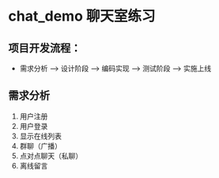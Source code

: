 # chat_demo 聊天室练习
## 项目开发流程：
* 需求分析 --> 设计阶段 --> 编码实现 --> 测试阶段 --> 实施上线
## 需求分析
1. 用户注册
2. 用户登录 
3. 显示在线列表
4. 群聊（广播）
5. 点对点聊天（私聊）
6. 离线留言
